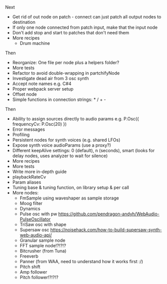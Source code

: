 Next

- Get rid of out node on patch - connect can just patch all output nodes to destination
- If only one node connected from patch input, make that the input node
- Don't add stop and start to patches that don't need them
- More recipes
  - Drum machine

Then

- Reorganize: One file per node plus a helpers folder?
- More tests
- Refactor to avoid double-wrapping in partchifyNode
- Investigate dead air from 3 osc synth
- Accept note names e.g. C#4
- Proper webpack server setup
- Offset node
- Simple functions in connection strings: * / + -

Then

- Ability to assign sources directly to audio params e.g. P.Osc({ frequencyCv: P.Osc(20) })
- Error messages
- Profiling
- Persistent nodes for synth voices (e.g. shared LFOs)
- Expose synth voice audioParams (use a proxy?)
- Different keepAlive settings: 0 (default), n (seconds), smart (looks for delay nodes, uses analyzer to wait for silence)
- More recipes
- More tests
- Write more in-depth guide
- playbackRateCv
- Param aliases
- Tuning base & tuning function, on library setup & per call
- More nodes:
  - FmSample using waveshaper as sample storage
  - Moog filter
  - Dynamics
  - Pulse osc with pw https://github.com/pendragon-andyh/WebAudio-PulseOscillator
  - TriSaw osc with shape
  - Supersaw osc https://noisehack.com/how-to-build-supersaw-synth-web-audio-api/
  - Granular sample node
  - FFT sample node!?!?!?
  - Bitcrusher (from Tuna)
  - Freeverb
  - Panner (from WAA, need to understand how it works first :/)
  - Pitch shift
  - Amp follower
  - Pitch follower!?!?!?
